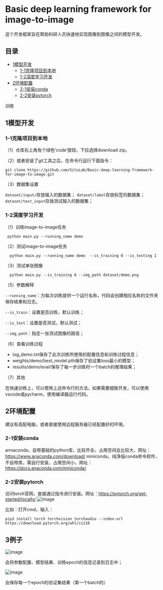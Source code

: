 # Basic deep learning framework for image-to-image

这个开发框架旨在帮助科研人员快速地实现图像到图像之间的模型开发。

## 目录
- [1模型开发](#1模型开发)
  - [1-1克隆项目到本地](#1-1克隆项目到本地)
  - [1-2深度学习开发](#1-2深度学习开发)
- [2环境配置](#2环境配置)
  - [2-1安装conda](#2-1安装conda)
  - [2-2安装pytorch](#2-2安装pytorch)


训练


## 1模型开发
### 1-1克隆项目到本地
（1）仓库右上角有个绿色‘code’按钮，下拉选择download zip。

（2）或者安装了git工具之后，在命令行运行下面指令：

`git clone https://github.com/SituLab/Basic-deep-learning-framework-for-image-to-image.git`

（3）数据集设置

`dataset/input/`存放输入的数据集；
`dataset/label`存放标签的数据集；
`dataset/test_input`存放测试输入的数据集；

### 1-2深度学习开发

（1）训练image-to-image任务

`  python main.py --running_name demo  `

（2）测试image-to-image任务

`  python main.py --running_name demo  --is_training 0 --is_testing 1`

（3）测试单张图像

`  python main.py --is_training 0 --img_path dataset/demo.png`

（5）参数解释

`--running_name`：为每次训练提供一个运行名称，代码会创建相应名称的文件夹保存结果和日志。

`--is_train`：设置是否训练，默认训练；

`--is_test`：设置是否测试，默认测试；

`--img_path`：指定一张测试图像的路径；

（6）查看训练过程

- log_demo.txt保存了此次训练所使用的配置信息和训练过程信息；
- weights/demo/best_model.pth保存了验证集loss最小的模型；
- results/demo/eval/保存了每一步训练时一个batch的推理结果；

（7）其他

在快速训练上，可以使用上述命令行的方法，如果需要细致开发，可以使用vscode或pycharm，使用编译器运行代码。


## 2环境配置
建议有高配电脑，或者直接使用远程服务器已经配置好的环境。
### 2-1安装conda
annaconda，自带基础的python库，比较齐全，占用空间会比较大，网址：https://www.anaconda.com/download/
miniconda，纯净版conda命令软件，不自带库，需自行安装，占用空间小，网址：https://docs.anaconda.com/miniconda/

### 2-2安装pytorch
访问torch官网，直接通过指令进行安装。网址：https://pytorch.org/get-started/locally/
![image](https://github.com/user-attachments/assets/37652e77-f305-4814-88cc-d506ab77e1db)

比如：打开cmd，输入：

`pip3 install torch torchvision torchaudio --index-url https://download.pytorch.org/whl/cu118`

## 3例子
![image](https://github.com/user-attachments/assets/b2d58d30-408d-4ef9-b698-a0b005c104db)

会将参数配置、模型结果、训练epoch的信息记录到日志中；

![image](https://github.com/user-attachments/assets/6a2e585f-f7f6-4a13-aaaa-1cf05698400b)

会保存每一个epoch的验证集结果（第一个batch的）
